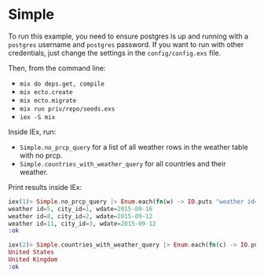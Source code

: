# Simple

To run this example, you need to ensure postgres is up and running with a `postgres` username and `postgres` password. If you want to run with other credentials, just change the settings in the `config/config.exs` file.

Then, from the command line:

* `mix do deps.get, compile`
* `mix ecto.create`
* `mix ecto.migrate`
* `mix run priv/repo/seeds.exs`
* `iex -S mix`

Inside IEx, run:

* `Simple.no_prcp_query` for a list of all weather rows in the weather table with no prcp.
* `Simple.countries_with_weather_query` for all countries and their weather.

Print results inside IEx:

```elixir
iex(1)> Simple.no_prcp_query |> Enum.each(fn(w) -> IO.puts "weather id=#{w.id}, city_id=#{w.city_id}, wdate=#{w.wdate}" end)
weather id=5, city_id=1, wdate=2015-09-16
weather id=8, city_id=2, wdate=2015-09-12
weather id=11, city_id=3, wdate=2015-09-12
:ok

iex(2)> Simple.countries_with_weather_query |> Enum.each(fn(c) -> IO.puts c.name end)
United States
United Kingdom
:ok
```
